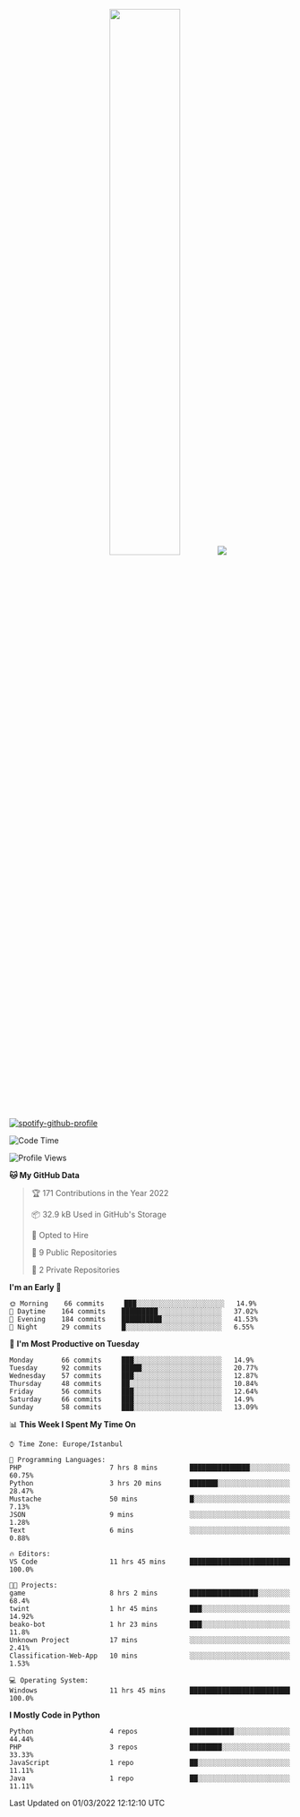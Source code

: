 <p align="center">
  <img height="50%" width="auto" src ="https://github-readme-stats.vercel.app/api/top-langs/?username=3nws&layout=compact&hide_border=true&theme=darcula&bg_color=00000000&langs_count=6&hide=jupyter%20notebook,tex,css,ejs,gherkin,mustache,shell,procfile">
  <img src ="https://github-readme-streak-stats.herokuapp.com?user=3nws&theme=darcula&hide_border=true&background=FFFFFF00">
  <br>
  <br>
</p>
  
[![spotify-github-profile](https://spotify-github-profile.vercel.app/api/view?uid=6ina68mkaqzvpogcq1v51dp37&cover_image=true&theme=novatorem&bar_color=ff0a0a&bar_color_cover=true)](https://spotify-github-profile.vercel.app/api/view?uid=6ina68mkaqzvpogcq1v51dp37&redirect=true)

<!--START_SECTION:waka-->
![Code Time](http://img.shields.io/badge/Code%20Time-31%20hrs%2015%20mins-blue)

![Profile Views](http://img.shields.io/badge/Profile%20Views-26-blue)

**🐱 My GitHub Data** 

> 🏆 171 Contributions in the Year 2022
 > 
> 📦 32.9 kB Used in GitHub's Storage 
 > 
> 💼 Opted to Hire
 > 
> 📜 9 Public Repositories 
 > 
> 🔑 2 Private Repositories  
 > 
**I'm an Early 🐤** 

```text
🌞 Morning    66 commits     ███░░░░░░░░░░░░░░░░░░░░░░   14.9% 
🌆 Daytime    164 commits    █████████░░░░░░░░░░░░░░░░   37.02% 
🌃 Evening    184 commits    ██████████░░░░░░░░░░░░░░░   41.53% 
🌙 Night      29 commits     █░░░░░░░░░░░░░░░░░░░░░░░░   6.55%

```
📅 **I'm Most Productive on Tuesday** 

```text
Monday       66 commits     ███░░░░░░░░░░░░░░░░░░░░░░   14.9% 
Tuesday      92 commits     █████░░░░░░░░░░░░░░░░░░░░   20.77% 
Wednesday    57 commits     ███░░░░░░░░░░░░░░░░░░░░░░   12.87% 
Thursday     48 commits     ██░░░░░░░░░░░░░░░░░░░░░░░   10.84% 
Friday       56 commits     ███░░░░░░░░░░░░░░░░░░░░░░   12.64% 
Saturday     66 commits     ███░░░░░░░░░░░░░░░░░░░░░░   14.9% 
Sunday       58 commits     ███░░░░░░░░░░░░░░░░░░░░░░   13.09%

```


📊 **This Week I Spent My Time On** 

```text
⌚︎ Time Zone: Europe/Istanbul

💬 Programming Languages: 
PHP                      7 hrs 8 mins        ███████████████░░░░░░░░░░   60.75% 
Python                   3 hrs 20 mins       ███████░░░░░░░░░░░░░░░░░░   28.47% 
Mustache                 50 mins             █░░░░░░░░░░░░░░░░░░░░░░░░   7.13% 
JSON                     9 mins              ░░░░░░░░░░░░░░░░░░░░░░░░░   1.28% 
Text                     6 mins              ░░░░░░░░░░░░░░░░░░░░░░░░░   0.88%

🔥 Editors: 
VS Code                  11 hrs 45 mins      █████████████████████████   100.0%

🐱‍💻 Projects: 
game                     8 hrs 2 mins        █████████████████░░░░░░░░   68.4% 
twint                    1 hr 45 mins        ███░░░░░░░░░░░░░░░░░░░░░░   14.92% 
beako-bot                1 hr 23 mins        ███░░░░░░░░░░░░░░░░░░░░░░   11.8% 
Unknown Project          17 mins             ░░░░░░░░░░░░░░░░░░░░░░░░░   2.41% 
Classification-Web-App   10 mins             ░░░░░░░░░░░░░░░░░░░░░░░░░   1.53%

💻 Operating System: 
Windows                  11 hrs 45 mins      █████████████████████████   100.0%

```

**I Mostly Code in Python** 

```text
Python                   4 repos             ███████████░░░░░░░░░░░░░░   44.44% 
PHP                      3 repos             ████████░░░░░░░░░░░░░░░░░   33.33% 
JavaScript               1 repo              ██░░░░░░░░░░░░░░░░░░░░░░░   11.11% 
Java                     1 repo              ██░░░░░░░░░░░░░░░░░░░░░░░   11.11%

```



 Last Updated on 01/03/2022 12:12:10 UTC
<!--END_SECTION:waka-->

<!--
**3nws/3nws** is a ✨ _special_ ✨ repository because its `README.md` (this file) appears on your GitHub profile.

Here are some ideas to get you started:

- 🔭 I’m currently working on ...
- 🌱 I’m currently learning ...
- 👯 I’m looking to collaborate on ...
- 🤔 I’m looking for help with ...
- 💬 Ask me about ...
- 📫 How to reach me: ...
- 😄 Pronouns: ...
- ⚡ Fun fact: ...
-->
